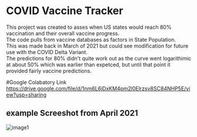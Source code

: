 # COVID Vaccine Tracker
This project was created to asses when US states would reach 80% vaccination and their overall vaccine progress.\
The code pulls from vaccine databases as factors in State Population.\
This was made back in March of 2021 but could see modification for future use with the COVID Delta Variant. \
The predictions for 80% didn't quite work out as the curve went logarithimic at about 50% which was earlier than expetced, but until that point it provided fairly vaccine predictions.


#Google Colabatory Link
https://drive.google.com/file/d/1nm6L6jDxKM4pm2l0Elrzsv8SC84NHP5E/view?usp=sharing

## example Screeshot from April 2021
![image1](https://elasticbeanstalk-us-east-1-858154033039.s3.amazonaws.com/resources/covid-tracker.PNG)
